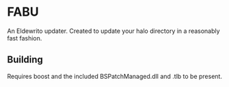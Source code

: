 # FABU

An Eldewrito updater. Created to update your halo directory in a reasonably fast fashion.

## Building

Requires boost and the included BSPatchManaged.dll and .tlb to be present.

